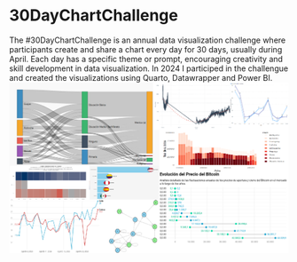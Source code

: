 # 30DayChartChallenge
The #30DayChartChallenge is an annual data visualization challenge where participants create and share a chart every day for 30 days, usually during April. Each day has a specific theme or prompt, encouraging creativity and skill development in data visualization. In 2024 I participed in the challengue and created the visualizations using  Quarto, Datawrapper and Power BI.
![Collage](ImageLanding.png)
